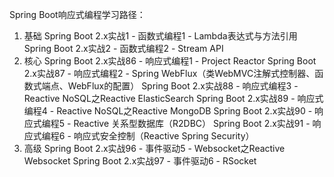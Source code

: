 Spring Boot响应式编程学习路径：

1. 基础
Spring Boot 2.x实战1 - 函数式编程1 - Lambda表达式与方法引用
Spring Boot 2.x实战2 - 函数式编程2 - Stream API
2. 核心
Spring Boot 2.x实战86 - 响应式编程1 - Project Reactor
Spring Boot 2.x实战87 - 响应式编程2 - Spring WebFlux（类WebMVC注解式控制器、函数式端点、WebFlux的配置）
Spring Boot 2.x实战88 - 响应式编程3 - Reactive NoSQL之Reactive ElasticSearch
Spring Boot 2.x实战89 - 响应式编程4 - Reactive NoSQL之Reactive MongoDB
Spring Boot 2.x实战90 - 响应式编程5 - Reactive 关系型数据库（R2DBC）
Spring Boot 2.x实战91 - 响应式编程6 - 响应式安全控制（Reactive Spring Security）
3. 高级
Spring Boot 2.x实战96 - 事件驱动5 - Websocket之Reactive Websocket
Spring Boot 2.x实战97 - 事件驱动6 - RSocket